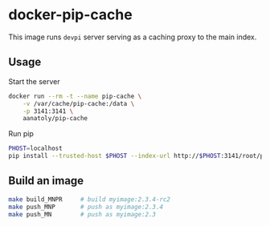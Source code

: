 # docker-pip-cache
This image runs `devpi` server serving as a caching proxy to the main index.

## Usage
Start the server
```bash
docker run --rm -t --name pip-cache \
    -v /var/cache/pip-cache:/data \
    -p 3141:3141 \
    aanatoly/pip-cache
```
Run pip
```bash
PHOST=localhost
pip install --trusted-host $PHOST --index-url http://$PHOST:3141/root/pypi/+simple/ tox
```

## Build an image
```bash
make build_MNPR     # build myimage:2.3.4-rc2
make push_MNP       # push as myimage:2.3.4
make push_MN        # push as myimage:2.3
```
[semver]: https://semver.org/
